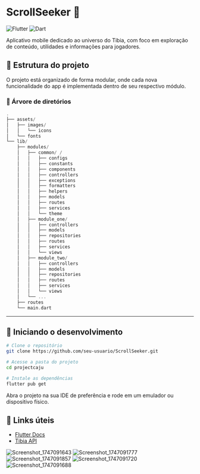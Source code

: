 # ScrollSeeker 📜
![Flutter](https://img.shields.io/badge/Flutter-02569B?style=for-the-badge&logo=flutter&logoColor=white)
![Dart](https://img.shields.io/badge/Dart-0175C2?style=for-the-badge&logo=dart&logoColor=white)

Aplicativo mobile dedicado ao universo do Tibia, com foco em exploração de conteúdo, utilidades e informações para jogadores.

## 📂 Estrutura do projeto

O projeto está organizado de forma modular, onde cada nova funcionalidade do app é implementada dentro de seu respectivo módulo.

### 🌲 Árvore de diretórios

```dart
.
├── assets/
│   ├── images/
│   │   └── icons
│   └── fonts
└── lib/
    ├── modules/ 
    │   ├── common/ /
    │   │   ├── configs
    │   │   ├── constants
    │   │   ├── components
    │   │   ├── controllers
    │   │   ├── exceptions
    │   │   ├── formatters
    │   │   ├── helpers
    │   │   ├── models
    │   │   ├── routes
    │   │   ├── services
    │   │   └── theme
    │   ├── module_one/ 
    │   │   ├── controllers
    │   │   ├── models
    │   │   ├── repositories
    │   │   ├── routes
    │   │   ├── services
    │   │   └── views
    │   ├── module_two/
    │   │   ├── controllers
    │   │   ├── models
    │   │   ├── repositories
    │   │   ├── routes
    │   │   ├── services
    │   │   └── views
    │   └── ... 
    ├── routes 
    └── main.dart 
```
---

## 🚀 Iniciando o desenvolvimento

```bash
# Clone o repositório
git clone https://github.com/seu-usuario/ScrollSeeker.git

# Acesse a pasta do projeto
cd projectcaju

# Instale as dependências
flutter pub get

```

Abra o projeto na sua IDE de preferência e rode em um emulador ou dispositivo físico.

## 🔗 Links úteis

- [Flutter Docs](https://docs.flutter.dev/get-started/install)
- [Tibia API](https://tibiadata.com/)


![Screenshot_1747091643](https://github.com/user-attachments/assets/ac00b8ae-c7fb-49e6-bfb0-bb816dd22bf3) 
![Screenshot_1747091777](https://github.com/user-attachments/assets/0e421a94-95c3-4ca5-ba8b-a25e755a8d24)
![Screenshot_1747091857](https://github.com/user-attachments/assets/0b5f2b07-7df1-4804-bc0f-1ca31f97282b)
![Screenshot_1747091720](https://github.com/user-attachments/assets/376369b6-bb90-4185-ba2a-b907095dd93e)
![Screenshot_1747091688](https://github.com/user-attachments/assets/76458acd-ba21-4138-b785-f1cf77525858)



